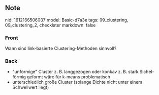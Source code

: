 ## Note
nid: 1612166506037
model: Basic-d7a3e
tags: 09_clustering, 09_clustering_2, checklater
markdown: false

### Front
Wann sind link-basierte Clustering-Methoden sinnvoll?

### Back
<ul>
  <li>"unförmige" Cluster z. B. langgezogen oder konkav z. B. stark
  Sichel-förmig geformt wäre für k-means problematisch
  <li>unterschiedlich große Cluster (solange Dichte nicht unter
  einem Schwellwert liegt)
</ul>
